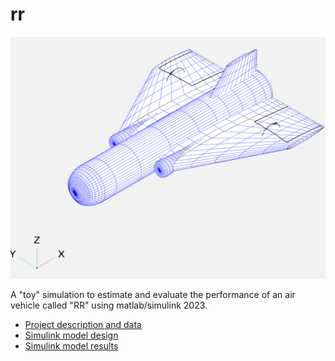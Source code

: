 # rr

![RR Vehicle](rr.png)

A "toy" simulation to estimate and evaluate the performance of an air vehicle called "RR" using matlab/simulink 2023.

* [Project description and data](RR.pdf)
* [Simulink model design](RR_Target_sim_design.pdf)
* [Simulink model results](RR_Target_sim.pdf)
